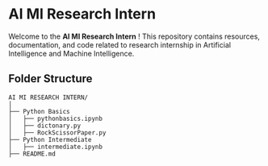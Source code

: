 # AI MI Research Intern

Welcome to the **AI MI Research Intern** ! This repository contains resources, documentation, and code related to research internship in Artificial Intelligence and Machine Intelligence.

## Folder Structure

```
AI MI RESEARCH INTERN/
│
├── Python Basics
│   ├── pythonbasics.ipynb
│   ├── dictonary.py
│   ├── RockScissorPaper.py
├── Python Intermediate
│   ├── intermediate.ipynb
├── README.md

```



